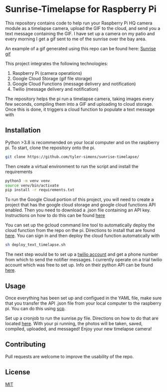 # Sunrise-Timelapse for Raspberry Pi

This repository contains code to help run your Raspberry Pi HQ camera module as a timelapse camera, upload the GIF to the cloud, and send you a text message containing the GIF. I have set up a camera on my patio and every morning I get a gif sent to me of the sunrise over the bay area. 

An example of a gif generated using this repo can be found here: [Sunrise gif](https://www.googleapis.com/download/storage/v1/b/timelapses/o/20220728.gif?generation=1659020680609107&alt=media)

This project integrates the following technologies:
1. Raspberry Pi (camera operations)
2. Google Cloud Storage (gif file storage)
3. Google Cloud Functions (message delivery and notification)
4. Twilio (message delivery and notification)

The repository helps the pi run a timelapse camera, taking images every few seconds, compiling them into a GIF and uploading to cloud storage. 
Once this is done, it triggers a cloud function to populate a text message with 

## Installation

Python >3.8 is recommended on your local computer and on the raspberry pi. 
To start, clone the repository onto the pi. 

```bash
git clone https://github.com/tyler-simons/sunrise-timelapse/
```

Then create a virtual environment to run the script and install the requirements

```bash
python3 -m venv venv
source venv/bin/activate
pip install -r requirements.txt
```

To run the Google Cloud portion of this project, you will need to create a project that has the google cloud storage and google cloud functions API enabled. Then you need to download a .json file containing an API key. Instructions on how to do this can be found [here](https://cloud.google.com/iam/docs/creating-managing-service-account-keys)

You can set up the gcloud command line tool to automatically deploy the cloud function from the repo on the pi. Directions to install that are found [here](https://cloud.google.com/sdk/docs/install). You can sign in and then deploy the cloud function automatically with

```bash
sh deploy_text_timelapse.sh
```

The next step would be to set up a [twilio account](https://www.twilio.com/) and get a phone number from which to send the notifier messages. I currently operate on a trial twilio account which was free to set up. Info on their python API can be found [here](https://www.twilio.com/docs/libraries/python).

## Usage
Once everything has been set up and configued in the YAML file, make sure that you transfer the API .json file from your local computer to the raspberry pi. You can do this using [scp](https://howchoo.com/pi/how-to-transfer-files-to-the-raspberry-pi).

Set up a cronjob to run the sunrise.py file. Directions on how to do that are located [here](https://bc-robotics.com/tutorials/setting-cron-job-raspberry-pi/). With your pi running, the photos will be taken, saved, compiled, uploaded, and messaged! Enjoy your new timelapse camera!

## Contributing
Pull requests are welcome to improve the usability of the repo. 

## License
[MIT](https://choosealicense.com/licenses/mit/)
